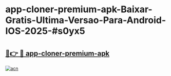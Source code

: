 # app-cloner-premium-apk-Baixar-Gratis-Ultima-Versao-Para-Android-IOS-2025-#s0yx5

# <h2><a href="https://ainizakaria.my?title=app-cloner-premium-apk&ref=24M">🔗👉 🔴 app-cloner-premium-apk</a></h2>

[![acn](https://github.com/user-attachments/assets/0f9c940e-d8b0-45ae-aac7-cd30a18b3e1c)](https://ainizakaria.my?title=app-cloner-premium-apk&ref=24M)

